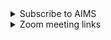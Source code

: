 <details class="notice--info" >
  <summary>Subscribe to AIMS</summary>
<p>Here are the steps to join the AIMS mailing list.

<ul>
  <li>Send a message to sympa@lists.bath.ac.uk from the address you want to subscribe to the list.</li>
  <li>In the subject line of your message, type in: <kbd>subscribe aims_seminars YourFirstName YourLastName</kbd> </li>
  <li>Leave the message body blank</li>
</ul>

If you encounter an issue or would like help, please mail the main organiser at p.trinh[at]bath.ac.uk and I can assist!

If you would like to remove yourself from the mailing list, see <a href="http://ptrinh.com/aims_unsubscribe">here</a>.
</p>
    
</details>


<details class="notice--info" >
  <summary>Zoom meeting links</summary>
    <h2>Join Zoom Meeting</h2>
    <p><a href="https://bath-ac-uk.zoom.us/j/99753762534?pwd=4gMpJvORysHydzEzym33HsBuS0Vg2H.1">https://bath-ac-uk.zoom.us/j/99753762534?pwd=4gMpJvORysHydzEzym33HsBuS0Vg2H.1</a></p>

    <p><strong>Meeting ID:</strong> 997 5376 2534</p>
    <p><strong>Passcode:</strong> 411754</p>
</details>
